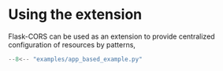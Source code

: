 # Using the extension

Flask-CORS can be used as an extension to provide centralized configuration of resources by patterns,

```py
--8<-- "examples/app_based_example.py"
```
